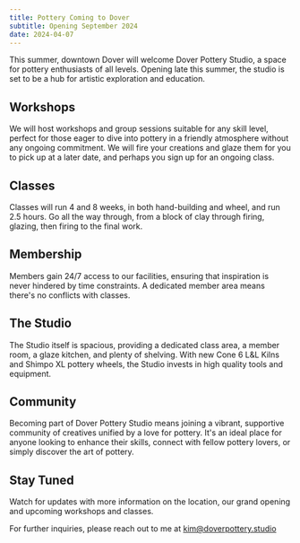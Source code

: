 ```yaml
---
title: Pottery Coming to Dover
subtitle: Opening September 2024
date: 2024-04-07
---
```


This summer, downtown Dover will welcome Dover Pottery Studio, a space for pottery enthusiasts of all levels. Opening late this summer, the studio is set to be a hub for artistic exploration and education.

<!--more-->

## Workshops

We will host workshops and group sessions suitable for any skill level, perfect for those eager to dive into pottery in a friendly atmosphere without any ongoing commitment. We will fire your creations and glaze them for you to pick up at a later date, and perhaps you sign up for an ongoing class.

## Classes

Classes will run 4 and 8 weeks, in both hand-building and wheel, and run 2.5 hours. Go all the way through, from a block of clay through firing, glazing, then firing to the final work.

## Membership

Members gain 24/7 access to our facilities, ensuring that inspiration is never hindered by time constraints. A dedicated member area means there's no conflicts with classes.

## The Studio

The Studio itself is spacious, providing a dedicated class area, a member room, a glaze kitchen, and plenty of shelving. With new Cone 6 L&L Kilns and Shimpo XL pottery wheels, the Studio invests in high quality tools and equipment.

## Community

Becoming part of Dover Pottery Studio means joining a vibrant, supportive community of creatives unified by a love for pottery. It's an ideal place for anyone looking to enhance their skills, connect with fellow pottery lovers, or simply discover the art of pottery.

## Stay Tuned

Watch for updates with more information on the location, our grand opening and upcoming workshops and classes.

For further inquiries, please reach out to me at kim@doverpottery.studio
